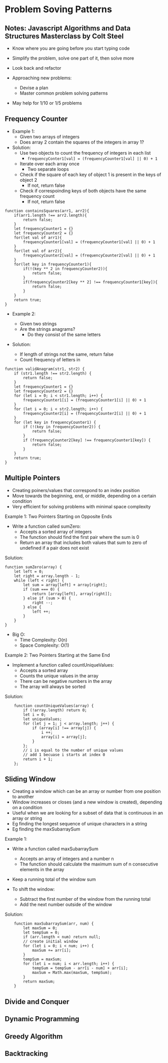 # Problem Soving Patterns

## Notes: Javascript Algorithms and Data Structures Masterclass by Colt Steel

- Know where you are going before you start typing code
- Simplify the problem, solve one part of it, then solve more
- Look back and refactor

- Approaching new problems:
  - Devise a plan
  - Master common problem solving patterns
- May help for 1/10 or 1/5 problems

## Frequency Counter

- Example 1:
  - Given two arrays of integers
  - Does array 2 contain the squares of the integers in array 1?
- Solution:
  - Use two objects to count the frequency of integers in each list
    - `frequencyConter1[val] = (frequencyCounter1[val] || 0) + 1`
  - Iterate over each array once
    - Two separate loops
  - Check if the square of each key of object 1 is present in the keys of object 2
    - If not, return false
  - Check if correspoinding keys of both objects have the same frequency count
    - If not, return false

```JS
function containsSquares(arr1, arr2){
    if(arr1.length !== arr2.length){
        return false;
    }
    let frequencyCounter1 = {}
    let frequencyCounter2 = {}
    for(let val of arr1){
        frequencyCounter1[val] = (frequencyCounter1[val] || 0) + 1
    }
    for(let val of arr2){
        frequencyCounter2[val] = (frequencyCounter2[val] || 0) + 1        
    }
    for(let key in frequencyCounter1){
        if(!(key ** 2 in frequencyCounter2)){
            return false;
        }
        if(frequencyCounter2[key ** 2] !== frequencyCounter1[key]){
            return false;
        }
    }
    return true;
}
```

- Example 2:
  - Given two strings
  - Are the strings anagrams?
    - Do they consist of the same letters
  
- Solution:
  - If length of strings not the same, return false
  - Count frequency of letters in

```JS
function validAnagram(str1, str2) {
    if (str1.length !== str2.length) {
        return false;
    }
    let frequencyCounter1 = {}
    let frequencyCounter2 = {}
    for (let i = 0; i < str1.length; i++) {
        frequencyCounter1[i] = (frequencyCounter1[i] || 0) + 1
    }
    for (let i = 0; i < str2.length; i++) {
        frequencyCounter2[i] = (frequencyCounter2[i] || 0) + 1
    }
    for (let key in frequencyCounter1) {
        if (!(key in frequencyCounter2)) {
            return false;
        }
        if (frequencyCounter2[key] !== frequencyCounter1[key]) {
            return false;
        }
    }
    return true;
}
```

## Multiple Pointers

- Creating poiners/values that correspond to an index position
- Move towards the beginning, end, or middle, depending on a certain condition
- Very efficient for solving problems with minimal space complexity

Example 1: Two Pointers Starting on Opposite Ends

- Write a function called sumZero:
  - Accepts a sorted array of integers
  - The function should find the first pair where the sum is 0
  - Return an array that includes both values that sum to zero of undefined if a pair does not exist

Solution:

```JS
function sumZero(array) {
    let left = 0;
    let right = array.length - 1;
    while (left < right) {
        let sum = array[left] + array[right];
        if (sum === 0) {
            return [array[left], array[right]];
        } else if (sum > 0) {
            right --;
        } else {
            left ++;
        }
    }
}
```

- Big O:
  - Time Complexity: O(n)
  - Space Complexity: O(1)

Example 2: Two Pointers Starting at the Same End

- Implement a function called countUniqueValues:
  - Accepts a sorted array
  - Counts the unique values in the array
  - There can be negative numbers in the array
  - The array will always be sorted

Solution:

```JS
    function countUniqueValues(array) {
        if (!array.length) return 0;
        let i = 0;
        let uniqueValues;
        for (let j = 1; j < array.length; j++) {
            if (array[i] !== array[j]) {
                i ++;
                array[i] = array[j];
            }
        };
        // i is equal to the number of unique values
        // add 1 becuase i starts at index 0
        return i + 1;
    };
```

## Sliding Window

- Creating a window which can be an array or number from one position to another
- Window increases or closes (and a new window is created), depending on a condition
- Useful when we are looking for a subset of data that is continuous in an array or string
- Eg finding the longest sequence of unique characters in a string
- Eg finding the maxSubarraySum

Example 1:

- Write a function called maxSubarraySum
  - Accepts an array of integers and a number n
  - The function should calculate the maximum sum of n consecutive elements in the array

- Keep a running total of the window sum
- To shift the window:
  - Subtract the first number of the window from the running total
  - Add the next number outside of the window

Solution:

```JS
    function maxSubarraySum(arr, num) {
        let maxSum = 0;
        let tempSum = 0;
        if (arr.length < num) return null;
        // create initial window
        for (let i = 0; i < num; i++) {
            maxSum += arr[i];
        }
        tempSum = maxSum;
        for (let i = num; i < arr.length; i++) {
            tempSum = tempSum - arr[i - num] + arr[i];
            maxSum = Math.max(maxSum, tempSum);
        }
        return maxSum;
    }
```

## Divide and Conquer

## Dynamic Programming

## Greedy Algorithm

## Backtracking
